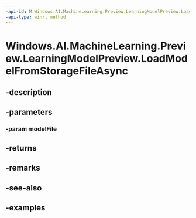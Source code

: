```yaml
---
-api-id: M:Windows.AI.MachineLearning.Preview.LearningModelPreview.LoadModelFromStorageFileAsync(Windows.Storage.IStorageFile)
-api-type: winrt method
---
```


<!-- Method syntax.
public IAsyncOperation<ILearningModelPreview> LearningModelPreview.LoadModelFromStorageFileAsync(IStorageFile modelFile)
-->

# Windows.AI.MachineLearning.Preview.LearningModelPreview.LoadModelFromStorageFileAsync

## -description

## -parameters
### -param modelFile

## -returns

## -remarks

## -see-also

## -examples

